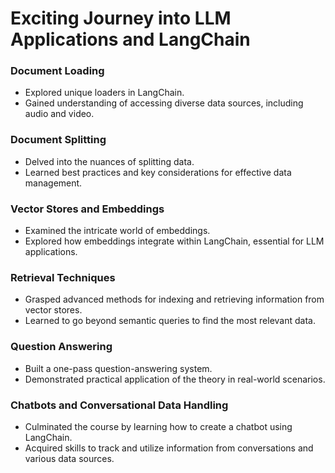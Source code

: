 # Exciting Journey into LLM Applications and LangChain


### Document Loading
- Explored unique loaders in LangChain.
- Gained understanding of accessing diverse data sources, including audio and video.

### Document Splitting
- Delved into the nuances of splitting data.
- Learned best practices and key considerations for effective data management.

### Vector Stores and Embeddings
- Examined the intricate world of embeddings.
- Explored how embeddings integrate within LangChain, essential for LLM applications.

### Retrieval Techniques
- Grasped advanced methods for indexing and retrieving information from vector stores.
- Learned to go beyond semantic queries to find the most relevant data.

### Question Answering
- Built a one-pass question-answering system.
- Demonstrated practical application of the theory in real-world scenarios.

### Chatbots and Conversational Data Handling
- Culminated the course by learning how to create a chatbot using LangChain.
- Acquired skills to track and utilize information from conversations and various data sources.


